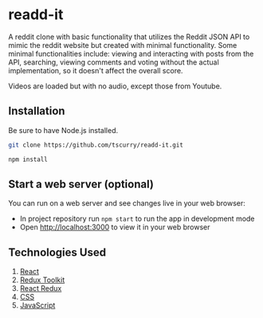 # readd-it

A reddit clone with basic functionality that utilizes the Reddit JSON API to mimic the reddit website but created with minimal functionality. Some minimal functionalities include: viewing and interacting with posts from the API, searching, viewing comments and voting without the actual implementation, so it doesn't affect the overall score. 

Videos are loaded but with no audio, except those from Youtube.

## Installation

Be sure to have Node.js installed.

```bash
git clone https://github.com/tscurry/readd-it.git

npm install
```

## Start a web server (optional)

You can run on a web server and see changes live in your web browser:

- In project repository run ```npm start``` to run the app in development mode
- Open [http://localhost:3000](http://localhost:3000) to view it in your web browser

## Technologies Used 

1. [React](https://reactjs.org/)
2. [Redux Toolkit](https://redux-toolkit.js.org/) 
3. [React Redux](https://react-redux.js.org/)
4. [CSS](https://developer.mozilla.org/en-US/docs/Web/CSS)
5. [JavaScript](https://developer.mozilla.org/en-US/docs/Web/JavaScript)

